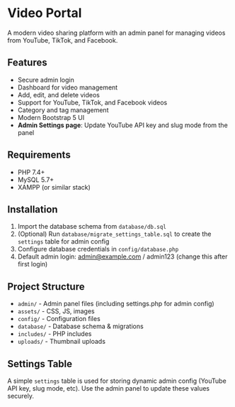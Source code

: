 # Video Portal

A modern video sharing platform with an admin panel for managing videos from YouTube, TikTok, and Facebook.

## Features
- Secure admin login
- Dashboard for video management
- Add, edit, and delete videos
- Support for YouTube, TikTok, and Facebook videos
- Category and tag management
- Modern Bootstrap 5 UI
- **Admin Settings page**: Update YouTube API key and slug mode from the panel

## Requirements
- PHP 7.4+
- MySQL 5.7+
- XAMPP (or similar stack)

## Installation
1. Import the database schema from `database/db.sql`
2. (Optional) Run `database/migrate_settings_table.sql` to create the `settings` table for admin config
3. Configure database credentials in `config/database.php`
4. Default admin login: admin@example.com / admin123 (change this after first login)

## Project Structure
- `admin/` - Admin panel files (including settings.php for admin config)
- `assets/` - CSS, JS, images
- `config/` - Configuration files
- `database/` - Database schema & migrations
- `includes/` - PHP includes
- `uploads/` - Thumbnail uploads

## Settings Table
A simple `settings` table is used for storing dynamic admin config (YouTube API key, slug mode, etc). Use the admin panel to update these values securely.
